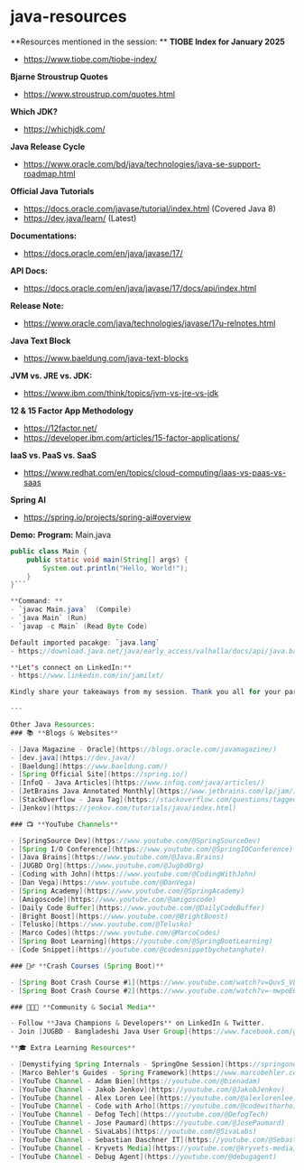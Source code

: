 # java-resources

**Resources mentioned in the session:
**
**TIOBE Index for January 2025**
- https://www.tiobe.com/tiobe-index/

**Bjarne Stroustrup Quotes**
- https://www.stroustrup.com/quotes.html

**Which JDK?**
- https://whichjdk.com/

**Java Release Cycle**
- https://www.oracle.com/bd/java/technologies/java-se-support-roadmap.html

**Official Java Tutorials**
- https://docs.oracle.com/javase/tutorial/index.html (Covered Java 8)
- https://dev.java/learn/ (Latest)

**Documentations:**
- https://docs.oracle.com/en/java/javase/17/

**API Docs:**
- https://docs.oracle.com/en/java/javase/17/docs/api/index.html

**Release Note:**
- https://www.oracle.com/java/technologies/javase/17u-relnotes.html 

**Java Text Block**
- https://www.baeldung.com/java-text-blocks

**JVM vs. JRE vs. JDK:**
- https://www.ibm.com/think/topics/jvm-vs-jre-vs-jdk

**12 & 15 Factor App Methodology**
- https://12factor.net/
- https://developer.ibm.com/articles/15-factor-applications/

**IaaS vs. PaaS vs. SaaS**
- https://www.redhat.com/en/topics/cloud-computing/iaas-vs-paas-vs-saas

**Spring AI**
- https://spring.io/projects/spring-ai#overview

**Demo:**
**Program:** Main.java
```java
public class Main {
    public static void main(String[] args) {
        System.out.println("Hello, World!");
    }
}```

**Command: **
- `javac Main.java`  (Compile)
- `java Main` (Run)
- `javap -c Main` (Read Byte Code)

Default imported pacakge: `java.lang`
- https://download.java.net/java/early_access/valhalla/docs/api/java.base/java/lang/package-summary.html

**Let's connect on LinkedIn:**
- https://www.linkedin.com/in/jamilxt/

Kindly share your takeaways from my session. Thank you all for your participation!

---

Other Java Resources:
### 📚 **Blogs & Websites**

- [Java Magazine - Oracle](https://blogs.oracle.com/javamagazine/)
- [dev.java](https://dev.java/)
- [Baeldung](https://www.baeldung.com/)
- [Spring Official Site](https://spring.io/)
- [InfoQ - Java Articles](https://www.infoq.com/java/articles/)
- [JetBrains Java Annotated Monthly](https://www.jetbrains.com/lp/jam/)
- [StackOverflow - Java Tag](https://stackoverflow.com/questions/tagged/java)
- [Jenkov](https://jenkov.com/tutorials/java/index.html)

### 📺 **YouTube Channels**

- [SpringSource Dev](https://www.youtube.com/@SpringSourceDev)
- [Spring I/O Conference](https://www.youtube.com/@SpringIOConference)
- [Java Brains](https://www.youtube.com/@Java.Brains)
- [JUGBD Org](https://www.youtube.com/@JugbdOrg)
- [Coding with John](https://www.youtube.com/@CodingWithJohn)
- [Dan Vega](https://www.youtube.com/@DanVega)
- [Spring Academy](https://www.youtube.com/@SpringAcademy)
- [Amigoscode](https://www.youtube.com/@amigoscode)
- [Daily Code Buffer](https://www.youtube.com/@DailyCodeBuffer)
- [Bright Boost](https://www.youtube.com/@BrightBoost)
- [Telusko](https://www.youtube.com/@Telusko)
- [Marco Codes](https://www.youtube.com/@MarcoCodes)
- [Spring Boot Learning](https://youtube.com/@SpringBootLearning)
- [Code Snippet](https://youtube.com/@codesnippetbychetanghate)

### 🏃‍♂️ **Crash Courses (Spring Boot)**

- [Spring Boot Crash Course #1](https://www.youtube.com/watch?v=QuvS_VLbGko)
- [Spring Boot Crash Course #2](https://www.youtube.com/watch?v=-mwpoE0x0JQ)

### 🧑‍🤝‍🧑 **Community & Social Media**

- Follow **Java Champions & Developers** on LinkedIn & Twitter.
- Join [JUGBD - Bangladeshi Java User Group](https://www.facebook.com/groups/jugbd/) on Facebook.

**🎓 Extra Learning Resources**

- [Demystifying Spring Internals - SpringOne Session](https://springone.io/sessions/demystifying-spring-internals)
- [Marco Behler's Guides - Spring Framework](https://www.marcobehler.com/guides/spring-framework)
- [YouTube Channel - Adam Bien](https://youtube.com/@bienadam)
- [YouTube Channel - Jakob Jenkov](https://youtube.com/@JakobJenkov)
- [YouTube Channel - Alex Loren Lee](https://youtube.com/@alexlorenlee)
- [YouTube Channel - Code with Arho](https://youtube.com/@codewitharho)
- [YouTube Channel - Defog Tech](https://youtube.com/@DefogTech)
- [YouTube Channel - Jose Paumard](https://youtube.com/@JosePaumard)
- [YouTube Channel - SivaLabs](https://youtube.com/@SivaLabs)
- [YouTube Channel - Sebastian Daschner IT](https://youtube.com/@SebastianDaschnerIT)
- [YouTube Channel - Kryvets Media](https://youtube.com/@kryvets-media)
- [YouTube Channel - Debug Agent](https://youtube.com/@debugagent)
